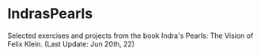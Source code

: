 # IndrasPearls
Selected exercises and projects from the book Indra's Pearls: The Vision of Felix Klein. (Last Update: Jun 20th, 22)
